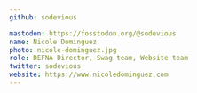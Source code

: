 ```yaml
---
github: sodevious

mastodon: https://fosstodon.org/@sodevious
name: Nicole Dominguez
photo: nicole-dominguez.jpg
role: DEFNA Director, Swag team, Website team
twitter: sodevious
website: https://www.nicoledominguez.com
---
```

